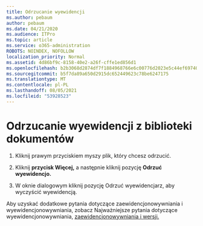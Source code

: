 ```yaml
---
title: Odrzucanie wyewidencji
ms.author: pebaum
author: pebaum
ms.date: 04/21/2020
ms.audience: ITPro
ms.topic: article
ms.service: o365-administration
ROBOTS: NOINDEX, NOFOLLOW
localization_priority: Normal
ms.assetid: 4d86bf9c-8158-40e2-a26f-cffe1ed856d1
ms.openlocfilehash: b2b3068d2874df7f1884968766e6c00776d2023e5c44ef697401485b57f9fadf
ms.sourcegitcommit: b5f7da89a650d2915dc652449623c78be6247175
ms.translationtype: MT
ms.contentlocale: pl-PL
ms.lasthandoff: 08/05/2021
ms.locfileid: "53928523"
---
```

# <a name="discard-a-check-out-from-a-document-library"></a>Odrzucanie wyewidencji z biblioteki dokumentów

1. Kliknij prawym przyciskiem myszy plik, który chcesz odrzucić.
    
2. Kliknij **przycisk Więcej,** a następnie kliknij pozycję **Odrzuć wyewidencjo.** 
    
3. W oknie dialogowym kliknij pozycję Odrzuć wyewidencjarz, aby wyczyścić wyewidencją.  
    
Aby uzyskać dodatkowe pytania dotyczące zaewidencjonowywniania i wyewidencjonowywniania, zobacz Najważniejsze pytania dotyczące wyewidencjonowywniania, [zaewidencjonowywniania i wersji.](https://go.microsoft.com/fwlink/?linkid=2018786)
  

